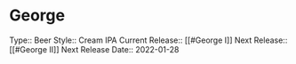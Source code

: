 # George
Type:: Beer
Style:: Cream IPA
Current Release:: [[#George I]]
Next Release:: [[#George II]]
Next Release Date:: 2022-01-28

